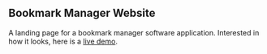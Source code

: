 ## Bookmark Manager Website

A landing page for a bookmark manager software application. Interested in how it looks, here is a [live demo](https://fastidious-concha-7a577d.netlify.app/).